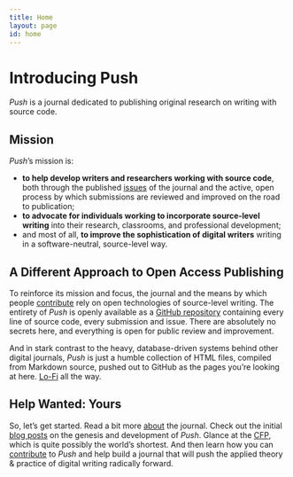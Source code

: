 ```yaml
---
title: Home
layout: page
id: home
---
```


# Introducing Push

*Push* is a journal dedicated to publishing original research on writing with source code.

## Mission

*Push*’s mission is:

* **to help develop writers and researchers working with source code**, both through the published
  [issues](/issues/) of the journal and the active, open process by which submissions are reviewed
  and improved on the road to publication;
* **to advocate for individuals working to incorporate source-level writing** into their research,
  classrooms, and professional development;
* and most of all, **to improve the sophistication of digital writers** writing in a
  software-neutral, source-level way.

## A Different Approach to Open Access Publishing

To reinforce its mission and focus, the journal and the means by which people
[contribute](/contribute/) rely on open technologies of source-level writing. The entirety of *Push*
is openly available as a [GitHub repository](https://github.com/cwcon/push) containing every line of
source code, every submission and issue. There are absolutely no secrets here, and everything is
open for public review and improvement.

And in stark contrast to the heavy, database-driven systems behind other digital journals, *Push* is
just a humble collection of HTML files, compiled from Markdown source, pushed out to GitHub as the
pages you’re looking at here. [Lo-Fi](http://kairos.technorhetoric.net/12.3/topoi/stolley/) all the
way.

## Help Wanted: Yours

So, let’s get started. Read a bit more [about](/about/) the journal. Check out the initial [blog
posts](/blog/) on the genesis and development of *Push*. Glance at the [CFP](cfp.html), which is
quite possibly the world’s shortest. And then learn how you can [contribute](/contribute/) to *Push*
and help build a journal that will push the applied theory & practice of digital writing radically
forward.

